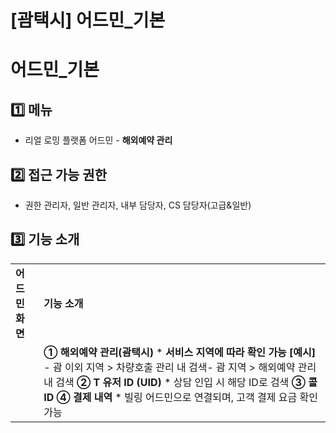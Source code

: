 # [괌택시] 어드민_기본

**어드민\_기본**
===========

**1️⃣ 메뉴**
----------

* 리얼 로밍 플랫폼 어드민 - **해외예약 관리**

**2️⃣ 접근 가능 권한**
----------------

* 권한 관리자, 일반 관리자, 내부 담당자, CS 담당자(고급&일반)

**3️⃣** **기능 소개**
-----------------

|  |  |
| --- | --- |
| **어드민 화면** | **기능 소개** |
|  | **① 해외예약 관리(괌택시)**   * **서비스 지역에 따라 확인 가능  [예시]** - 괌 이외 지역 > 차량호출 관리 내 검색- 괌 지역 > 해외예약 관리 내 검색   **② T** **유저 ID (UID)**   * 상담 인입 시 해당 ID로 검색   **③ 콜 ID**  **④ 결제 내역**   * 빌링 어드민으로 연결되며, 고객 결제 요금 확인 가능 |